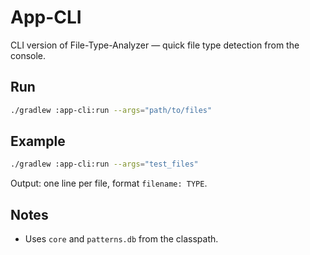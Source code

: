 # App-CLI

CLI version of File-Type-Analyzer — quick file type detection from the console.

## Run
```bash
./gradlew :app-cli:run --args="path/to/files"
```

## Example
```bash
./gradlew :app-cli:run --args="test_files"
```
Output: one line per file, format `filename: TYPE`.

## Notes
- Uses `core` and `patterns.db` from the classpath.
